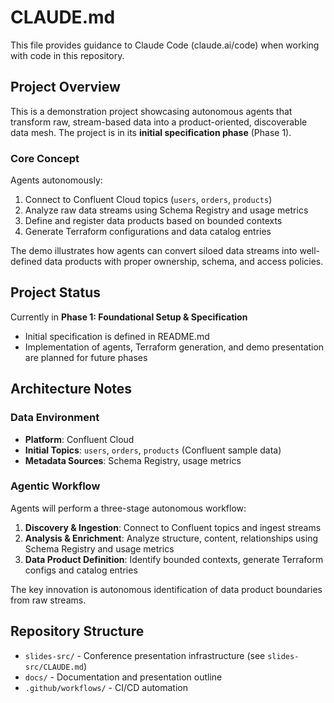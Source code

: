 # CLAUDE.md

This file provides guidance to Claude Code (claude.ai/code) when working with code in this repository.

## Project Overview

This is a demonstration project showcasing autonomous agents that transform raw, stream-based data into a product-oriented, discoverable data mesh. The project is in its **initial specification phase** (Phase 1).

### Core Concept

Agents autonomously:
1. Connect to Confluent Cloud topics (`users`, `orders`, `products`)
2. Analyze raw data streams using Schema Registry and usage metrics
3. Define and register data products based on bounded contexts
4. Generate Terraform configurations and data catalog entries

The demo illustrates how agents can convert siloed data streams into well-defined data products with proper ownership, schema, and access policies.

## Project Status

Currently in **Phase 1: Foundational Setup & Specification**
- Initial specification is defined in README.md
- Implementation of agents, Terraform generation, and demo presentation are planned for future phases

## Architecture Notes

### Data Environment
- **Platform**: Confluent Cloud
- **Initial Topics**: `users`, `orders`, `products` (Confluent sample data)
- **Metadata Sources**: Schema Registry, usage metrics

### Agentic Workflow
Agents will perform a three-stage autonomous workflow:
1. **Discovery & Ingestion**: Connect to Confluent topics and ingest streams
2. **Analysis & Enrichment**: Analyze structure, content, relationships using Schema Registry and usage metrics
3. **Data Product Definition**: Identify bounded contexts, generate Terraform configs and catalog entries

The key innovation is autonomous identification of data product boundaries from raw streams.

## Repository Structure

- `slides-src/` - Conference presentation infrastructure (see `slides-src/CLAUDE.md`)
- `docs/` - Documentation and presentation outline
- `.github/workflows/` - CI/CD automation
